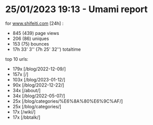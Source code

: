 # 25/01/2023 19:13 - Umami report
for www.shifeiti.com [24h] :

 - 845 (439) page views
 - 206 (86) uniques
 - 153 (75) bounces
 - 17h 33' 3'' (7h 25' 32'') totaltime


top 10 urls:
 - 179x [/blog/2022-12-09/]
 - 157x [/]
 - 103x [/blog/2023-01-12/]
 - 90x [/blog/2022-12-22/]
 - 34x [/about/]
 - 34x [/blog/2022-05-07/]
 - 25x [/blog/categories/%E6%8A%80%E6%9C%AF/]
 - 25x [/blog/categories/]
 - 17x [/wiki/]
 - 17x [/bbtalk/]


